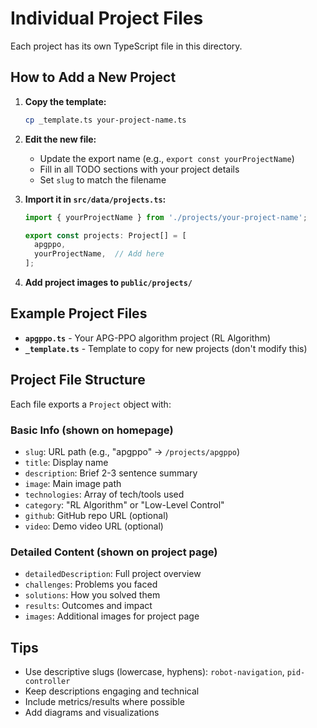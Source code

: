 # Individual Project Files

Each project has its own TypeScript file in this directory.

## How to Add a New Project

1. **Copy the template:**
   ```bash
   cp _template.ts your-project-name.ts
   ```

2. **Edit the new file:**
   - Update the export name (e.g., `export const yourProjectName`)
   - Fill in all TODO sections with your project details
   - Set `slug` to match the filename

3. **Import it in `src/data/projects.ts`:**
   ```typescript
   import { yourProjectName } from './projects/your-project-name';

   export const projects: Project[] = [
     apgppo,
     yourProjectName,  // Add here
   ];
   ```

4. **Add project images to `public/projects/`**

## Example Project Files

- **`apgppo.ts`** - Your APG-PPO algorithm project (RL Algorithm)
- **`_template.ts`** - Template to copy for new projects (don't modify this)

## Project File Structure

Each file exports a `Project` object with:

### Basic Info (shown on homepage)
- `slug`: URL path (e.g., "apgppo" → `/projects/apgppo`)
- `title`: Display name
- `description`: Brief 2-3 sentence summary
- `image`: Main image path
- `technologies`: Array of tech/tools used
- `category`: "RL Algorithm" or "Low-Level Control"
- `github`: GitHub repo URL (optional)
- `video`: Demo video URL (optional)

### Detailed Content (shown on project page)
- `detailedDescription`: Full project overview
- `challenges`: Problems you faced
- `solutions`: How you solved them
- `results`: Outcomes and impact
- `images`: Additional images for project page

## Tips

- Use descriptive slugs (lowercase, hyphens): `robot-navigation`, `pid-controller`
- Keep descriptions engaging and technical
- Include metrics/results where possible
- Add diagrams and visualizations
